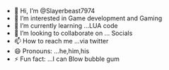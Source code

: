 - 👋 Hi, I’m @Slayerbeast7974
- 👀 I’m interested in Game development and Gaming
- 🌱 I’m currently learning ...LUA code
- 💞️ I’m looking to collaborate on ... Socials
- 📫 How to reach me ...via twitter 
- 😄 Pronouns: ...he,him,his
- ⚡ Fun fact: ...I can Blow bubble gum

<!---
Slayerbeast7974/Slayerbeast7974 is a ✨ special ✨ repository because its `README.md` (this file) appears on your GitHub profile.
You can click the Preview link to take a look at your changes.
--->
